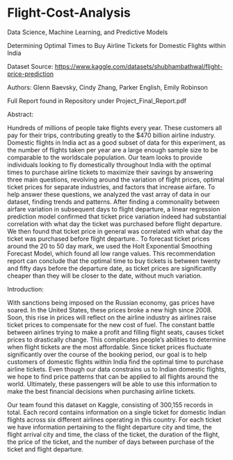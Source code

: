 # Flight-Cost-Analysis
Data Science, Machine Learning, and Predictive Models

Determining Optimal Times to Buy Airline Tickets for Domestic Flights within India

Dataset Source: https://www.kaggle.com/datasets/shubhambathwal/flight-price-prediction

Authors: Glenn Baevsky, Cindy Zhang, Parker English, Emily Robinson

Full Report found in Repository under Project_Final_Report.pdf

Abstract: 

Hundreds of millions of people take flights every year. These customers all pay for their trips, contributing greatly to the $470 billion airline industry. Domestic flights in India act as a good subset of data for this experiment, as the number of flights taken per year are a large enough sample size to be comparable to the worldscale population. Our team looks to provide individuals looking to fly domestically throughout India with the optimal times to purchase airline tickets to maximize their savings by answering three main questions, revolving around the variation of flight prices, optimal ticket prices for separate industries, and factors that increase airfare. To help answer these questions, we analyzed the vast array of data in our dataset, finding trends and patterns. After finding a commonality between airfare variation in subsequent days to flight departure, a linear regression prediction model confirmed that ticket price variation indeed had substantial correlation with what day the ticket was purchased before flight departure. We then found that ticket price in general was correlated with what day the ticket was purchased before flight departure.. To forecast ticket prices around the 20 to 50 day mark, we used the Holt Exponential Smoothing Forecast Model, which found all low range values. This recommendation report can conclude that the optimal time to buy tickets is between twenty and fifty days before the departure date, as ticket prices are significantly cheaper than they will be closer to the date, without much variation.

Introduction: 

With sanctions being imposed on the Russian economy, gas prices have soared. In the United States, these prices broke a new high since 2008. Soon, this rise in prices will reflect on the airline industry as airlines raise ticket prices to compensate for the new cost of fuel. The constant battle between airlines trying to make a profit and filling flight seats, causes ticket prices to drastically change. This complicates people’s abilities to determine when flight tickets are the most affordable. Since ticket prices fluctuate significantly over the course of the booking period, our goal is to help customers of domestic flights within India find the optimal time to purchase airline tickets. Even though our data constrains us to Indian domestic flights, we hope to find price patterns that can be applied to all flights around the world. Ultimately, these passengers will be able to use this information to make the best financial decisions when purchasing airline tickets.

Our team found this dataset on Kaggle, consisting of 300,155 records in total. Each record contains information on a single ticket for domestic Indian flights across six different airlines operating in this country. For each ticket we have information pertaining to the flight departure city and time, the flight arrival city and time, the class of the ticket, the duration of the flight, the price of the ticket, and the number of days between purchase of the ticket and flight departure.

